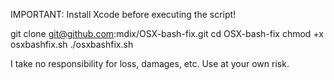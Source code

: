 IMPORTANT: Install Xcode before executing the script!

git clone git@github.com:mdix/OSX-bash-fix.git
cd OSX-bash-fix
chmod +x osxbashfix.sh
./osxbashfix.sh

I take no responsibility for loss, damages, etc. Use at your own risk.

